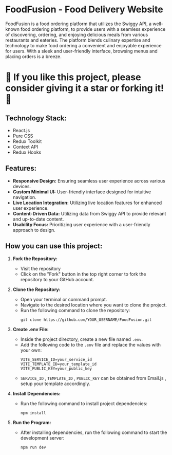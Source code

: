 # FoodFusion - Food Delivery Website

FoodFusion is a food ordering platform that utilizes the Swiggy API, a well-known food ordering platform, to provide users with a seamless experience of discovering, ordering, and enjoying delicious meals from various restaurants and eateries. The platform blends culinary expertise and technology to make food ordering a convenient and enjoyable experience for users. With a sleek and user-friendly interface, browsing menus and placing orders is a breeze.
# 💖 If you like this project, please consider giving it a star or forking it! 💖







## Technology Stack:
- React.js
- Pure CSS
- Redux Toolkit
- Context API
- Redux Hooks

## Features:
- **Responsive Design:** Ensuring seamless user experience across various devices.
- **Custom Minimal UI:** User-friendly interface designed for intuitive navigation.
- **Live Location Integration:** Utilizing live location features for enhanced user experience.
- **Content-Driven Data:** Utilizing data from Swiggy API to provide relevant and up-to-date content.
- **Usability Focus:** Prioritizing user experience with a user-friendly approach to design.


 


## How you can use this project:

1. **Fork the Repository:**
   - Visit the repository 
   - Click on the "Fork" button in the top right corner to fork the repository to your GitHub account.

2. **Clone the Repository:**
   - Open your terminal or command prompt.
   - Navigate to the desired location where you want to clone the project.
   - Run the following command to clone the repository:
     ```
     git clone https://github.com/YOUR_USERNAME/FoodFusion.git
     ```

3. **Create .env File:**
   - Inside the project directory, create a new file named `.env`.
   - Add the following code to the `.env` file and replace the values with your own:
     ```
     VITE_SERVICE_ID=your_service_id
     VITE_TEMPLATE_ID=your_template_id
     VITE_PUBLIC_KEY=your_public_key
     ```
   - `SERVICE_ID` , `TEMPLATE_ID` , `PUBLIC_KEY` can be obtained from Email.js , setup your template accordingly. 

4. **Install Dependencies:**
   - Run the following command to install project dependencies:
     ```
     npm install
     ```

5. **Run the Program:**
   - After installing dependencies, run the following command to start the development server:
     ```
     npm run dev
     ```
